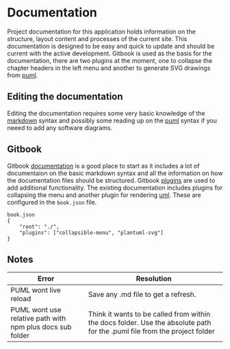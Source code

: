 # Documentation
Project documentation for this application holds information on the structure, layout content and processes of the current site. This documentation is designed to be easy and quick to update and should be current with the active development. Gitbook is used as the basis for the documentation, there are two plugins at the moment, one to collapse the chapter headers in the left menu and another to generate SVG drawings from [puml](http://plantuml.com/).

## Editing the documentation
Editing the documentation requires some very basic knowledge of the [markdown](https://github.com/adam-p/markdown-here/wiki/Markdown-Cheatsheet) syntax and possibly some reading up on the [puml](http://plantuml.com/) syntax if you neeed to add any software diagrams.

## Gitbook
Gitbook [documentation](https://toolchain.gitbook.com/) is a good place to start as it includes a lot of documentaion on the basic markdown syntax and all the information on how the documentation files should be structured. Gitbook [plugins](https://plugins.gitbook.com/) are used to add additional functionality. The existing documentation includes plugins for collapsing the menu and another plugin for rendering [uml](https://en.wikipedia.org/wiki/Unified_Modeling_Language). These are configured in the `book.json` file.

```
book.json
{
    "root": "./",
    "plugins": ["collapsible-menu", "plantuml-svg"]
}
```

## Notes 
| Error                                                     | Resolution                                                                                                                | 
| --------------------------------------------------------- |---------------------------------------------------------------------------------------------------------------------------| 
| PUML wont live reload                                     | Save any .md file to get a refresh.                                                                                       | 
| PUML wont use relative path with npm plus docs sub folder | Think it wants to be called from within the docs folder. Use the absolute path for the .puml file from the project folder |

<!-- TODO: Tidy this up
    # Markdown
    \[text\]\(http://www.url.com/\)

    Put this in a table
    link to 
    \# for heading1     : for a link

    \#\# for heading2 


    ```
    # heading1 
    ```
    # heading1
    ```
    > notes
    ```
    > notes


    * http://plantuml.com/

    # Software Diagrams

    ### URLS

    https://github.com/wewei/gitbook-plugin-plantuml-svg
    https://gist.github.com/QuantumGhost/0955a45383a0b6c0bc24f9654b3cb561

    READ
    http://forum.plantuml.net/?qa=331/database-modeling
    https://github.com/plantuml/plantuml/pull/31
    http://ogom.github.io/draw_uml/plantuml/
    http://plantuml.com/

    https://basarat.gitbooks.io/typescript/docs/javascript/number.html
    https://www.frontendhandbook.com/
-->